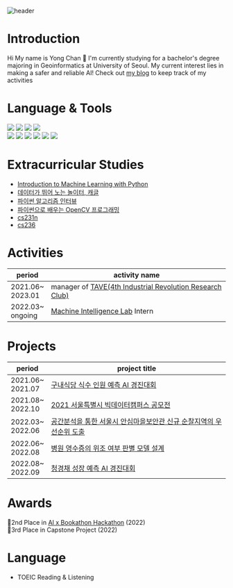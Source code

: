 ![header](https://capsule-render.vercel.app/api?type=rounded&color=auto&height=100&section=header&text=Welcome&nbsp;to&nbsp;Yong&nbsp;Chan's&nbsp;github&nbsp;👋&fontSize=50)

# Introduction

Hi My name is Yong Chan 👋 I'm currently studying for a bachelor's degree majoring in Geoinformatics at University of Seoul. My current interest lies in making a safer and reliable AI! Check out [my blog](https://cyc9805.github.io/) to keep track of my activities

# Language & Tools 
<img src="https://img.shields.io/badge/Python-FFCA28?style=flat&logo=Python&logoColor=white"/> <img src="https://img.shields.io/badge/R-276DC3?style=flat&logo=R&logoColor=white"/> <img src="https://img.shields.io/badge/C&nbsp;Sharp-FFCA28?style=flat&logo=C&nbspSharp&logoColor=white"/> <img src="https://img.shields.io/badge/PostgreSQL-4169E1?style=flat&logo=PostgreSQL&logoColor=white"/>
<br>
<img src="https://img.shields.io/badge/PyTorch-EE4C2C?style=flat&logo=PyTorch&logoColor=white"/> <img src="https://img.shields.io/badge/PyCharm-000000?style=flat&logo=PyCharm&logoColor=white"/> <img src="https://img.shields.io/badge/Jupyter-F37626?style=flat&logo=Jupyter&logoColor=white"/> <img src="https://img.shields.io/badge/OpenCV-5C3EE8?style=flat&logo=OpenCV&logoColor=white"/> <img src="https://img.shields.io/badge/pandas-150458?style=flat&logo=pandas&logoColor=white"/> <img src="https://img.shields.io/badge/Numpy-013243?style=flat&logo=Numpy&logoColor=white"/>

# Extracurricular Studies
- [Introduction to Machine Learning with Python](https://github.com/rickiepark/intro_ml_with_python_2nd_revised)
- [데이터가 뛰어 노는 놀이터, 캐글](https://github.com/LDJWJ/kagglebook)
- [파이썬 알고리즘 인터뷰](https://github.com/onlybooks/algorithm-interview)
- [파이썬으로 배우는 OpenCV 프로그래밍](http://www.yes24.com/Product/Goods/105655600)
- [cs231n](https://cyc9805.github.io/categories/cs231n)
- [cs236](https://cyc9805.github.io/categories/cs236)

# Activities
|period|activity name|
|-----------|------------------------------|
|2021.06~<br>2023.01|manager of [TAVE(4th Industrial Revolution Research Club)](https://m.blog.naver.com/PostList.naver?blogId=t-ave)|
|2022.03~<br>ongoing|[Machine Intelligence Lab](https://sites.google.com/view/uos-milab/) Intern|

# Projects 
|period|project title|
|--------|---------------------------------|
|2021.06~<br>2021.07|[구내식당 식수 인원 예측 AI 경진대회](https://cyc9805.github.io/data%20analysis/python/project/데이콘-경진대회-참여후기/)|
|2021.08~<br>2022.10|[2021 서울특별시 빅데이터캠퍼스 공모전](https://cyc9805.github.io/data%20analysis/python/project/seoul-bigdata-contest/)|
|2022.03~<br>2022.06|[공간분석을 통한 서울시 안심마을보안관 신규 순찰지역의 우선순위 도출](https://github.com/cyc9805/capstone-project)|
|2022.06~<br>2022.08|[병원 영수증의 위조 여부 판별 모델 설계](https://github.com/cyc9805/fake_detection)|
|2022.08~<br>2022.09|[청경채 성장 예측 AI 경진대회](https://dacon.io/competitions/official/235961/overview/description)|

# Awards
🥈2nd Place in [AI x Bookathon Hackathon](https://github.com/cyc9805/AIxBookathon) (2022)<br>
🥉3rd Place in Capstone Project (2022)

# Language
- TOEIC Reading & Listening

